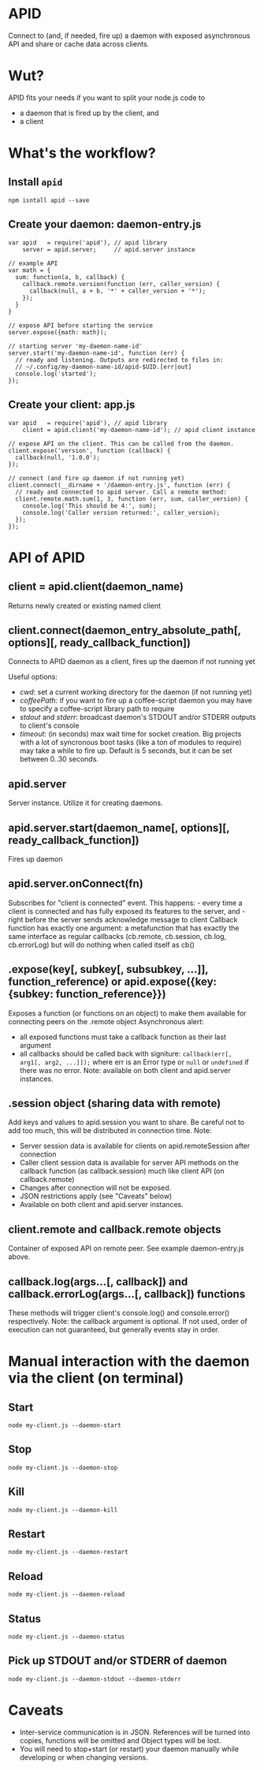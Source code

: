 APID
====

Connect to (and, if needed, fire up) a daemon with exposed asynchronous API and
share or cache data across clients.


# Wut?
APID fits your needs if you want to split your node.js code to
- a daemon that is fired up by the client, and
- a client

# What's the workflow?
## Install `apid`
    npm isntall apid --save
## Create your daemon: daemon-entry.js
    var apid   = require('apid'), // apid library
        server = apid.server;     // apid.server instance

    // example API
    var math = {
      sum: function(a, b, callback) {
        callback.remote.version(function (err, caller_version) {
          callback(null, a + b, '*' + caller_version + '*');
        });
      }
    }

    // expose API before starting the service
    server.expose({math: math});

    // starting server 'my-daemon-name-id'
    server.start('my-daemon-name-id', function (err) {
      // ready and listening. Outputs are redirected to files in:
      // ~/.config/my-daemon-name-id/apid-$UID.[err|out]
      console.log('started');
    });

## Create your client: app.js
    var apid   = require('apid'), // apid library
        client = apid.client('my-daemon-name-id'); // apid client instance

    // expose API on the client. This can be called from the daemon.
    client.expose('version', function (callback) {
      callback(null, '1.0.0');
    });

    // connect (and fire up daemon if not running yet)
    client.connect(__dirname + '/daemon-entry.js', function (err) {
      // ready and connected to apid server. Call a remote method:
      client.remote.math.sum(1, 3, function (err, sum, caller_version) {
        console.log('This should be 4:', sum);
        console.log('Caller version returned:', caller_version);
      });
    });


# API of APID
## client = apid.client(daemon_name)
Returns newly created or existing named client

## client.connect(daemon_entry_absolute_path[, options][, ready_callback_function])
Connects to APID daemon as a client, fires up the daemon if not running yet

Useful options:
- *cwd*: set a current working directory for the daemon (if not running yet)
- *coffeePath*: if you want to fire up a coffee-script daemon you may have to
  specify a coffee-script library path to require
- *stdout* and *stderr*: broadcast daemon's STDOUT and/or STDERR outputs to client's console
- *timeout*: (in seconds) max wait time for socket creation. Big projects with a
  lot of syncronous boot tasks (like a ton of modules to require) may take a
  while to fire up. Default is 5 seconds, but it can be set between 0..30 seconds.

## apid.server
Server instance. Utilize it for creating daemons.

## apid.server.start(daemon_name[, options][, ready_callback_function])
Fires up daemon

## apid.server.onConnect(fn)
Subscribes for "client is connected" event. This happens:
    - every time a client is connected and has fully exposed its features to the server, and
    - right before the server sends acknowledge message to client
Callback function has exactly one argument: a metafunction that has exactly the same interface as regular callbacks (cb.remote, cb.session, cb.log, cb.errorLog) but will do nothing when called itself as cb()

## .expose(key[, subkey[, subsubkey, ...]], function_reference) or apid.expose({key: {subkey: function_reference}})
Exposes a function (or functions on an object) to make them available for connecting peers on the .remote object
Asynchronous alert:
- all exposed functions must take a callback function as their last argument
- all callbacks should be called back with signiture: `callback(err[, arg1[, arg2, ...]]);` where err is an Error type or `null` or `undefined` if there was no error.
Note: available on both client and apid.server instances.

## .session object (sharing data with remote)
Add keys and values to apid.session you want to share. Be careful not to add too much, this will be distributed in connection time.
Note:
- Server session data is available for clients on apid.remoteSession after connection
- Caller client session data is available for server API methods on the callback function (as callback.session) much like client API (on callback.remote)
- Changes after connection will not be exposed.
- JSON restrictions apply (see "Caveats" below)
- Available on both client and apid.server instances.

## client.remote and callback.remote objects
Container of exposed API on remote peer.
See example daemon-entry.js above.

## callback.log(args...[, callback]) and callback.errorLog(args...[, callback]) functions
These methods will trigger client's console.log() and console.error() respectively.
Note: the callback argument is optional. If not used, order of execution can not guaranteed, but generally events stay in order.

# Manual interaction with the daemon via the client (on terminal)
## Start
    node my-client.js --daemon-start
## Stop
    node my-client.js --daemon-stop
## Kill
    node my-client.js --daemon-kill
## Restart
    node my-client.js --daemon-restart
## Reload
    node my-client.js --daemon-reload
## Status
    node my-client.js --daemon-status
## Pick up STDOUT and/or STDERR of daemon
    node my-client.js --daemon-stdout --daemon-stderr


# Caveats
- Inter-service communication is in JSON. References will be turned into copies, functions will be omitted and Object types will be lost.
- You will need to stop+start (or restart) your daemon manually while developing or when changing versions.
